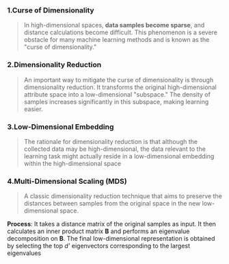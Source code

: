 ### 1.Curse of Dimensionality

>In high-dimensional spaces, **data samples become sparse**, and distance calculations become difficult. This phenomenon is a severe obstacle for many machine learning methods and is known as the "curse of dimensionality."

### 2.Dimensionality Reduction

>An important way to mitigate the curse of dimensionality is through dimensionality reduction. It transforms the original high-dimensional attribute space into a low-dimensional "subspace." The density of samples increases significantly in this subspace, making learning easier.

### 3.Low-Dimensional Embedding

>The rationale for dimensionality reduction is that although the collected data may be high-dimensional, the data relevant to the learning task might actually reside in a low-dimensional embedding within the high-dimensional space

### 4.Multi-Dimensional Scaling (MDS)

>A classic dimensionality reduction technique that aims to preserve the distances between samples from the original space in the new low-dimensional space.

**Process**: It takes a distance matrix of the original samples as input. It then calculates an inner product matrix **B** and performs an eigenvalue decomposition on **B**. The final low-dimensional representation is obtained by selecting the top _d'_ eigenvectors corresponding to the largest eigenvalues